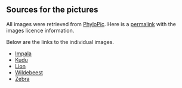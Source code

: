 ## Sources for the pictures

All images were retrieved from [PhyloPic](https://www.phylopic.org/). Here is a [permalink](https://www.phylopic.org/permalinks/54d4987c03237fb1273f8a8e34da816cd3bdb5d2425dfba4cd40237637c8b368) with the images licence information.

Below are the links to the individual images.

+ [Impala](http://www.phylopic.org/image/e07d1491-1d85-4c47-9f7d-075ea57bf0c5/)
+ [Kudu](http://www.phylopic.org/image/e590147d-93c5-4d81-bbbf-bd1410cf8135/)
+ [Lion](http://www.phylopic.org/image/dd7c7bc6-2c6d-48e4-860b-02bf37886b5b/)
+ [Wildebeest](http://www.phylopic.org/image/020a207e-4e91-4939-95b5-6951afae2b69/)
+ [Zebra](http://www.phylopic.org/image/a31e7527-3203-4233-b0da-c415cc7d1664/)
